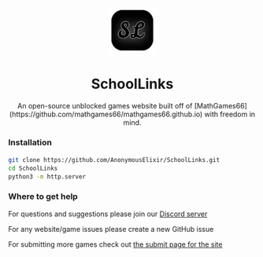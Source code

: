 <p align="center">
  <kbd>
    <img width="100px" src="images/bitmap/iconsl.png">
  </kbd>
</p>

<h1 align="center">
  SchoolLinks
</h1>

<p align="center">
  An open-source unblocked games website built off of [MathGames66](https://github.com/mathgames66/mathgames66.github.io) with freedom in mind.
</p>  

### Installation

```bash
git clone https://github.com/AnonymousElixir/SchoolLinks.git
cd SchoolLinks
python3 -m http.server
```

### Where to get help

For questions and suggestions please join our [Discord server](https://discord.gg/zPEZTEKva8)

For any website/game issues please create a new GitHub issue

For submitting more games check out [the submit page for the site](https://cassidycamp.work/SchoolLinks/submit.html)

